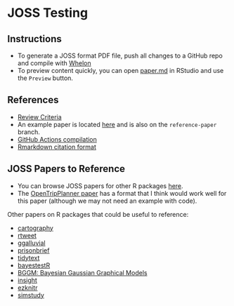 # JOSS Testing

## Instructions

- To generate a JOSS format PDF file, push all changes to a GitHub repo and compile with [Whelon](https://whedon.theoj.org/)
- To preview content quickly, you can open [paper.md](paper.md) in RStudio and use the `Preview` button.

## References

- [Review Criteria](https://joss.readthedocs.io/en/latest/review_criteria.html)
- An example paper is located [here](https://joss.readthedocs.io/en/latest/submitting.html#example-paper-and-bibliography) and is also on the `reference-paper` branch.
- [GitHub Actions compilation](https://github.com/marketplace/actions/open-journals-pdf-generator)
- [Rmarkdown citation format](https://rmarkdown.rstudio.com/authoring_bibliographies_and_citations.html)

## JOSS Papers to Reference

- You can browse JOSS papers for other R packages [here](https://joss.theoj.org/papers/in/R). 
- The [OpenTripPlanner paper](https://joss.theoj.org/papers/10.21105/joss.01926) has a format that I think would work well for this paper (although we may not need an example with code). 

Other papers on R packages that could be useful to reference:

- [cartography](https://joss.theoj.org/papers/10.21105/joss.00054)
- [rtweet](https://joss.theoj.org/papers/10.21105/joss.01829)
- [ggalluvial](https://joss.theoj.org/papers/10.21105/joss.02017)
- [prisonbrief](https://joss.theoj.org/papers/10.21105/joss.00361)
- [tidytext](https://joss.theoj.org/papers/10.21105/joss.00037)
- [bayestestR](https://joss.theoj.org/papers/10.21105/joss.01541)
- [BGGM: Bayesian Gaussian Graphical Models](https://joss.theoj.org/papers/10.21105/joss.02111)
- [insight](https://joss.theoj.org/papers/10.21105/joss.01412)
- [ezknitr](https://joss.theoj.org/papers/10.21105/joss.00075)
- [simstudy](https://joss.theoj.org/papers/10.21105/joss.02763)